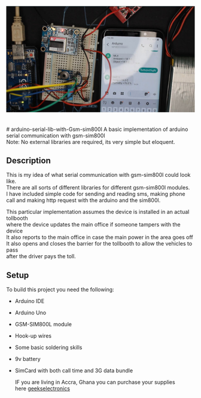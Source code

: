 <div align=center>
<img src="./sensor-connection.jpg" alt="" srcset="" width="600">
</div>
<br>

<br>
# arduino-serial-lib-with-Gsm-sim800l
 A basic implementation of arduino serial communication with gsm-sim800l <br>
 Note: No external libraries are required, its very simple but eloquent.

## Description
This is my idea of what serial communication with gsm-sim800l could look like. <br>
There are all sorts of different libraries for different gsm-sim800l modules. <br>
I have included simple code for sending and reading sms, making phone call and making
http request with the arduino and the sim800l. <br> 

This particular implementation assumes the device is installed in an actual tollbooth <br>
where the device updates the main office if someone tampers with the device <br>
It also reports to the main office in case the main power in the area goes off <br>
It also opens and closes the barrier for the tollbooth to allow the vehicles to pass <br>
after the driver pays the toll.

## Setup
To build this project you need the following:
* Arduino IDE
* Arduino Uno
* GSM-SIM800L module
* Hook-up wires
* Some basic soldering skills
* 9v battery
* SimCard with both call time and 3G data bundle

  IF you are living in Accra, Ghana you can purchase your supplies <br> here [geekselectronics](https://geekelectronics.io/)
  
